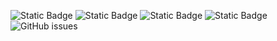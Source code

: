 ![Static Badge](https://img.shields.io/badge/blacklists-60-000000) ![Static Badge](https://img.shields.io/badge/blacklisted-2788082-cc0000) ![Static Badge](https://img.shields.io/badge/whitelisted-2245-00CC00) ![Static Badge](https://img.shields.io/badge/streaming_blacklist-28107-000000) ![GitHub issues](https://img.shields.io/github/issues/fabriziosalmi/blacklists)

